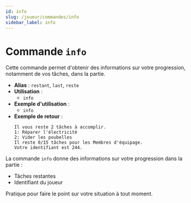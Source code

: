 ```yaml
---
id: info
slug: /joueur/commandes/info
sidebar_label: info
---
```


# Commande `info`

Cette commande permet d'obtenir des informations sur votre progression, notamment de vos tâches, dans la partie.

- **Alias** : `restant`, `last`, `reste`
- **Utilisation** :
  - `info`
- **Exemple d'utilisation** :
  - `info`
- **Exemple de retour** :
  ```
  Il vous reste 2 tâches à accomplir.
  1: Réparer l'électricité
  2: Vider les poubelles
  Il reste 0/15 tâches pour les Membres d'équipage.
  Votre identifiant est 244.
  ```

La commande `info` donne des informations sur votre progression dans la partie :
- Tâches restantes
- Identifiant du joueur

Pratique pour faire le point sur votre situation à tout moment.

